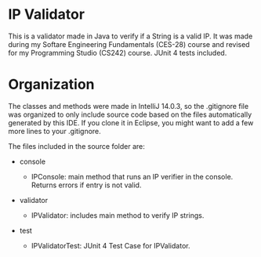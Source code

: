 IP Validator
============

This is a validator made in Java to verify if a String is a valid IP. It was made during my Softare Engineering Fundamentals (CES-28) course and revised for my Programming Studio (CS242) course. JUnit 4 tests included.

Organization
============

The classes and methods were made in IntelliJ 14.0.3, so the .gitignore file was organized to only include source code based on the files automatically generated by this IDE. If you clone it in Eclipse, you might want to add a few more lines to your .gitignore.

The files included in the source folder are:

- console
  - IPConsole: main method that runs an IP verifier in the console. Returns errors if entry is not valid.

- validator
  - IPValidator: includes main method to verify IP strings.

- test
  - IPValidatorTest: JUnit 4 Test Case for IPValidator.
